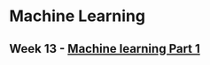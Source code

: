 # Machine Learning

## Week 13 - [Machine learning Part 1](https://github.com/DarshanRokkad/Data_Science/tree/master/04_Machine_Learning/Week_13_Machine_Learning_Part_1)

